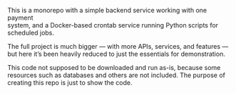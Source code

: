 This is a monorepo with a simple backend service working with one payment  
system, and a Docker-based crontab service running Python scripts for  
scheduled jobs.

The full project is much bigger — with more APIs, services, and features —  
but here it’s been heavily reduced to just the essentials for demonstration.

This code not supposed to be downloaded and run as-is,
because some resources such as databases and others are not included.
The purpose of creating this repo is just to show the code.
